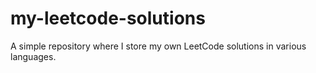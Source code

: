 # my-leetcode-solutions
A simple repository where I store my own LeetCode solutions in various languages.
